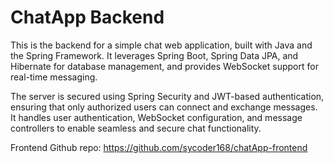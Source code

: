 # ChatApp Backend
This is the backend for a simple chat web application, built with Java and the Spring Framework. It leverages Spring Boot, Spring Data JPA, and Hibernate for database management, and provides WebSocket support for real-time messaging.

The server is secured using Spring Security and JWT-based authentication, ensuring that only authorized users can connect and exchange messages. It handles user authentication, WebSocket configuration, and message controllers to enable seamless and secure chat functionality.

Frontend Github repo: https://github.com/sycoder168/chatApp-frontend
